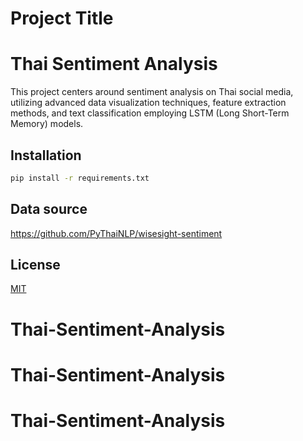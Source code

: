 
# Project Title

# Thai Sentiment Analysis
This project centers around sentiment analysis on Thai social media, utilizing advanced data visualization techniques, feature extraction methods, and text classification employing LSTM (Long Short-Term Memory) models. 

## Installation

```bash
pip install -r requirements.txt

```

## Data source

https://github.com/PyThaiNLP/wisesight-sentiment



## License

[MIT](https://choosealicense.com/licenses/mit/)
# Thai-Sentiment-Analysis
# Thai-Sentiment-Analysis
# Thai-Sentiment-Analysis
